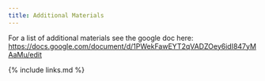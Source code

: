 ```yaml
---
title: Additional Materials
---
```

For a list of additional materials see the google doc here: 
https://docs.google.com/document/d/1PWekFawEYT2qVADZOey6idI847yMAaMu/edit  

{% include links.md %}
